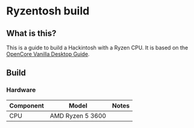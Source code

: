 # Ryzentosh build

## What is this?

This is a guide to build a Hackintosh with a Ryzen CPU. It is based on the [OpenCore Vanilla Desktop Guide](https://dortania.github.io/OpenCore-Desktop-Guide/).

## Build

### Hardware

| Component | Model | Notes |
| --- | --- | --- |
| CPU | AMD Ryzen 5 3600 | |
